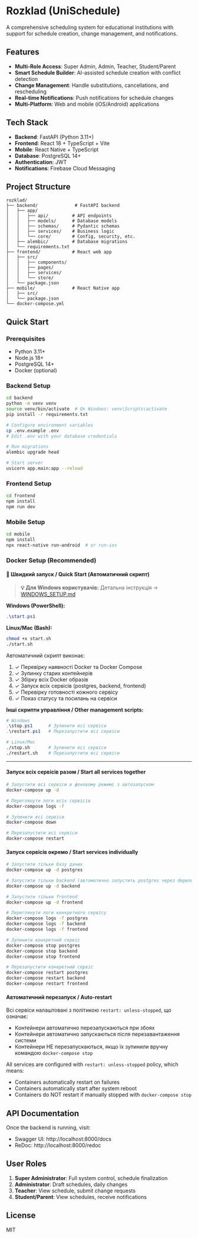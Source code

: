 # Rozklad (UniSchedule)

A comprehensive scheduling system for educational institutions with support for schedule creation, change management, and notifications.

## Features

- **Multi-Role Access**: Super Admin, Admin, Teacher, Student/Parent
- **Smart Schedule Builder**: AI-assisted schedule creation with conflict detection
- **Change Management**: Handle substitutions, cancellations, and rescheduling
- **Real-time Notifications**: Push notifications for schedule changes
- **Multi-Platform**: Web and mobile (iOS/Android) applications

## Tech Stack

- **Backend**: FastAPI (Python 3.11+)
- **Frontend**: React 18 + TypeScript + Vite
- **Mobile**: React Native + TypeScript
- **Database**: PostgreSQL 14+
- **Authentication**: JWT
- **Notifications**: Firebase Cloud Messaging

## Project Structure

```
rozklad/
├── backend/              # FastAPI backend
│   ├── app/
│   │   ├── api/         # API endpoints
│   │   ├── models/      # Database models
│   │   ├── schemas/     # Pydantic schemas
│   │   ├── services/    # Business logic
│   │   └── core/        # Config, security, etc.
│   ├── alembic/         # Database migrations
│   └── requirements.txt
├── frontend/            # React web app
│   ├── src/
│   │   ├── components/
│   │   ├── pages/
│   │   ├── services/
│   │   └── store/
│   └── package.json
├── mobile/              # React Native app
│   ├── src/
│   └── package.json
└── docker-compose.yml
```

## Quick Start

### Prerequisites

- Python 3.11+
- Node.js 18+
- PostgreSQL 14+
- Docker (optional)

### Backend Setup

```bash
cd backend
python -m venv venv
source venv/bin/activate  # On Windows: venv\Scripts\activate
pip install -r requirements.txt

# Configure environment variables
cp .env.example .env
# Edit .env with your database credentials

# Run migrations
alembic upgrade head

# Start server
uvicorn app.main:app --reload
```

### Frontend Setup

```bash
cd frontend
npm install
npm run dev
```

### Mobile Setup

```bash
cd mobile
npm install
npx react-native run-android  # or run-ios
```

### Docker Setup (Recommended)

#### 🚀 Швидкий запуск / Quick Start (Автоматичний скрипт)

> **💡 Для Windows користувачів:** Детальна інструкція → [WINDOWS_SETUP.md](WINDOWS_SETUP.md)

**Windows (PowerShell):**
```powershell
.\start.ps1
```

**Linux/Mac (Bash):**
```bash
chmod +x start.sh
./start.sh
```

Автоматичний скрипт виконає:
1. ✓ Перевірку наявності Docker та Docker Compose
2. ✓ Зупинку старих контейнерів
3. ✓ Збірку всіх Docker образів
4. ✓ Запуск всіх сервісів (postgres, backend, frontend)
5. ✓ Перевірку готовності кожного сервісу
6. ✓ Показ статусу та посилань на сервіси

**Інші скрипти управління / Other management scripts:**

```powershell
# Windows
.\stop.ps1      # Зупинити всі сервіси
.\restart.ps1   # Перезапустити всі сервіси
```

```bash
# Linux/Mac
./stop.sh       # Зупинити всі сервіси
./restart.sh    # Перезапустити всі сервіси
```

---

#### Запуск всіх сервісів разом / Start all services together

```bash
# Запустити всі сервіси в фоновому режимі з автозапуском
docker-compose up -d

# Переглянути логи всіх сервісів
docker-compose logs -f

# Зупинити всі сервіси
docker-compose down

# Перезапустити всі сервіси
docker-compose restart
```

#### Запуск сервісів окремо / Start services individually

```bash
# Запустити тільки базу даних
docker-compose up -d postgres

# Запустити тільки backend (автоматично запустить postgres через depends_on)
docker-compose up -d backend

# Запустити тільки frontend
docker-compose up -d frontend

# Переглянути логи конкретного сервісу
docker-compose logs -f postgres
docker-compose logs -f backend
docker-compose logs -f frontend

# Зупинити конкретний сервіс
docker-compose stop postgres
docker-compose stop backend
docker-compose stop frontend

# Перезапустити конкретний сервіс
docker-compose restart postgres
docker-compose restart backend
docker-compose restart frontend
```

#### Автоматичний перезапуск / Auto-restart

Всі сервіси налаштовані з політикою `restart: unless-stopped`, що означає:
- Контейнери автоматично перезапускаються при збоях
- Контейнери автоматично запускаються після перезавантаження системи
- Контейнери НЕ перезапускаються, якщо їх зупинили вручну командою `docker-compose stop`

All services are configured with `restart: unless-stopped` policy, which means:
- Containers automatically restart on failures
- Containers automatically start after system reboot
- Containers do NOT restart if manually stopped with `docker-compose stop`

## API Documentation

Once the backend is running, visit:
- Swagger UI: http://localhost:8000/docs
- ReDoc: http://localhost:8000/redoc

## User Roles

1. **Super Administrator**: Full system control, schedule finalization
2. **Administrator**: Draft schedules, daily changes
3. **Teacher**: View schedule, submit change requests
4. **Student/Parent**: View schedules, receive notifications

## License

MIT

